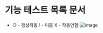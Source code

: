 # 기능 테스트 목록 문서
* ○ - 정상작동 ! - 미흡 Ⅹ - 작동안함
![image](https://user-images.githubusercontent.com/31840446/170497488-5ccd7fa5-2c30-4b1d-98a6-c6b25bdd1c1d.png)
